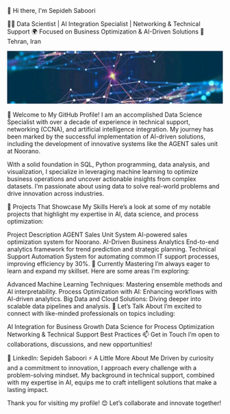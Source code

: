 👋 Hi there, I'm Sepideh Saboori

👨‍💻 Data Scientist | AI Integration Specialist | Networking & Technical Support
🌍 Focused on Business Optimization & AI-Driven Solutions
📍 Tehran, Iran

![Banner](6028123622733891493.jpg)

🚀 Welcome to My GitHub Profile!
I am an accomplished Data Science Specialist with over a decade of experience in technical support, networking (CCNA), and artificial intelligence integration. My journey has been marked by the successful implementation of AI-driven solutions, including the development of innovative systems like the AGENT sales unit at Noorano.

With a solid foundation in SQL, Python programming, data analysis, and visualization, I specialize in leveraging machine learning to optimize business operations and uncover actionable insights from complex datasets. I’m passionate about using data to solve real-world problems and drive innovation across industries.

🔭 Projects That Showcase My Skills
Here’s a look at some of my notable projects that highlight my expertise in AI, data science, and process optimization:

Project	Description
AGENT Sales Unit System	AI-powered sales optimization system for Noorano.
AI-Driven Business Analytics	End-to-end analytics framework for trend prediction and strategic planning.
Technical Support Automation	System for automating common IT support processes, improving efficiency by 30%.
🌱 Currently Mastering
I’m always eager to learn and expand my skillset. Here are some areas I’m exploring:

Advanced Machine Learning Techniques: Mastering ensemble methods and AI interpretability.
Process Optimization with AI: Enhancing workflows with AI-driven analytics.
Big Data and Cloud Solutions: Diving deeper into scalable data pipelines and analysis.
💬 Let’s Talk About
I’m excited to connect with like-minded professionals on topics including:

AI Integration for Business Growth
Data Science for Process Optimization
Networking & Technical Support Best Practices
📫 Get in Touch
I’m open to collaborations, discussions, and new opportunities!

💼 LinkedIn: Sepideh Saboori
⚡ A Little More About Me
Driven by curiosity and a commitment to innovation, I approach every challenge with a problem-solving mindset. My background in technical support, combined with my expertise in AI, equips me to craft intelligent solutions that make a lasting impact.

Thank you for visiting my profile! 😊 Let’s collaborate and innovate together!
